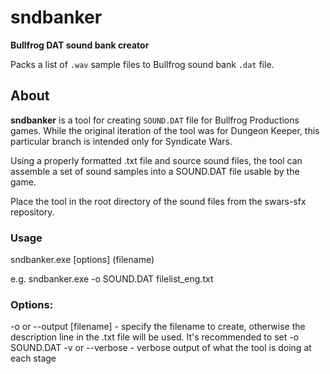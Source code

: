 # sndbanker

**Bullfrog DAT sound bank creator**

Packs a list of `.wav` sample files to Bullfrog sound bank `.dat` file.

## About

**sndbanker** is a tool for creating `SOUND.DAT` file for Bullfrog Productions
games. While the original iteration of the tool was for Dungeon Keeper, this
particular branch is intended only for Syndicate Wars.

Using a properly formatted .txt file and source sound files, the tool can
assemble a set of sound samples into a SOUND.DAT file usable by the game.

Place the tool in the root directory of the sound files from the swars-sfx repository.

### Usage

 sndbanker.exe [options] (filename)
 
e.g.  sndbanker.exe -o SOUND.DAT filelist_eng.txt

### Options:

-o or --output [filename] - specify the filename to create, otherwise the description line in the .txt file will be used. It's recommended to set -o SOUND.DAT
-v or --verbose - verbose output of what the tool is doing at each stage
